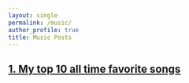 ```yaml
---
layout: single
permalink: /music/
author_profile: true
title: Music Posts
---
```

## [1. My top 10 all time favorite songs](https://www.alokrajgupta.com/music/best-songs-ever/)
